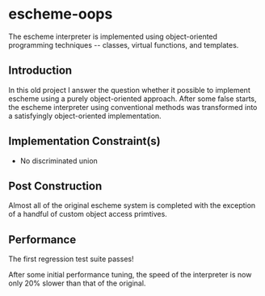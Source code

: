 escheme-oops
================

The escheme interpreter is implemented using object-oriented programming techniques -- classes, virtual functions, and templates.

## Introduction

In this old project I answer the question whether it possible to implement escheme
using a purely object-oriented approach. After some false starts, the escheme interpreter using conventional methods was transformed into
a satisfyingly object-oriented implementation.

## Implementation Constraint(s)

* No discriminated union

## Post Construction

Almost all of the original escheme system is completed with the exception of a handful of custom object access primtives.

## Performance

The first regression test suite passes!

After some initial performance tuning, the speed of the interpreter is now only 20% slower than that of the original.

